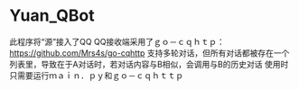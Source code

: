 # Yuan_QBot
此程序将“源”接入了QQ
QQ接收端采用了ｇｏ－ｃｑｈｔｐ：https://github.com/Mrs4s/go-cqhttp
支持多轮对话，但所有对话都被存在一个列表里，导致在于A对话时，若对话内容与B相似，会调用与B的历史对话
使用时只需要运行ｍａｉｎ．ｐｙ和ｇｏ－ｃｑｈｔｔｐ
